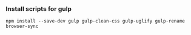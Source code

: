 ### Install scripts for gulp
```
npm install --save-dev gulp gulp-clean-css gulp-uglify gulp-rename browser-sync
```
